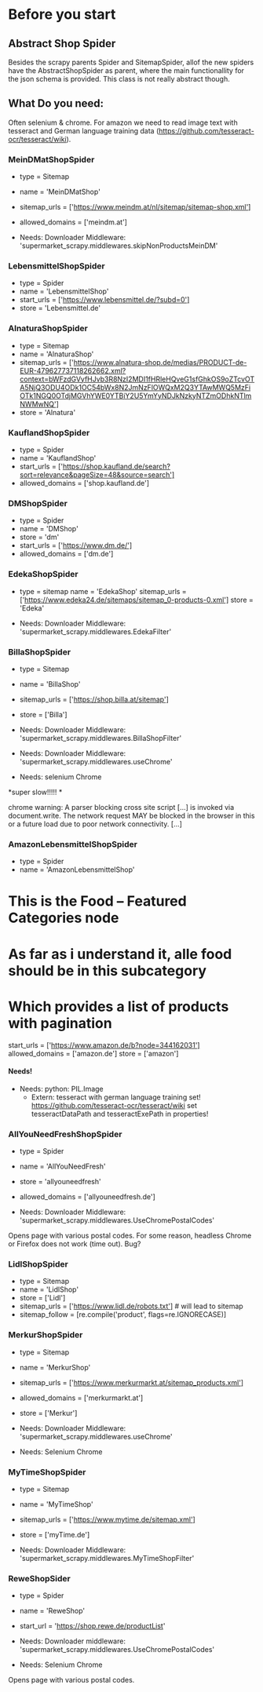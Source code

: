 # Before you start

## Abstract Shop Spider

Besides the scrapy parents Spider and SitemapSpider, allof the new spiders have the 
AbstractShopSpider as parent, where the main functionallity for the json schema is 
provided. This class is not really abstract though.

## What Do you need:

Often selenium & chrome. For amazon we need to read image text with tesseract and German
language training data (https://github.com/tesseract-ocr/tesseract/wiki).

### MeinDMatShopSpider
* type = Sitemap
* name = 'MeinDMatShop'
* sitemap_urls = ['https://www.meindm.at/nl/sitemap/sitemap-shop.xml']
* allowed_domains = ['meindm.at']

* Needs: Downloader Middleware: 'supermarket_scrapy.middlewares.skipNonProductsMeinDM'

### LebensmittelShopSpider
* type = Spider
* name = 'LebensmittelShop'
* start_urls = ['https://www.lebensmittel.de/?subd=0']
* store = 'Lebensmittel.de'

### AlnaturaShopSpider
* type = Sitemap
* name = 'AlnaturaShop'
* sitemap_urls = ['https://www.alnatura-shop.de/medias/PRODUCT-de-EUR-479627737118262662.xml?context=bWFzdGVyfHJvb3R8NzI2MDI1fHRleHQveG1sfGhkOS9oZTcvOTA5NjQ3ODU4ODk1OC54bWx8N2JmNzFlOWQxM2Q3YTAwMWQ5MzFiOTk1NGQ0OTdjMGVhYWE0YTBiY2U5YmYyNDJkNzkyNTZmODhkNTlmNWMwNQ']
* store = 'Alnatura'

### KauflandShopSpider
* type = Spider
* name = 'KauflandShop'
* start_urls = ['https://shop.kaufland.de/search?sort=relevance&pageSize=48&source=search']
* allowed_domains = ['shop.kaufland.de']

### DMShopSpider
* type = Spider
* name = 'DMShop'
* store = 'dm'
* start_urls = ['https://www.dm.de/']
* allowed_domains = ['dm.de']

### EdekaShopSpider
* type = sitemap
name = 'EdekaShop'
sitemap_urls = ['https://www.edeka24.de/sitemaps/sitemap_0-products-0.xml']
store = 'Edeka'

* Needs: Downloader Middleware: 'supermarket_scrapy.middlewares.EdekaFilter'

### BillaShopSpider
* type = Sitemap
* name = 'BillaShop'
* sitemap_urls = ['https://shop.billa.at/sitemap']
* store = ['Billa']

* Needs: Downloader Middleware: 'supermarket_scrapy.middlewares.BillaShopFilter'
* Needs: Downloader Middleware: 'supermarket_scrapy.middlewares.useChrome'
* Needs: selenium Chrome

*super slow!!!!! *

chrome warning: A parser blocking cross site script [...] is invoked via document.write.
The network request MAY be blocked in the browser in this or a future load due to poor 
network connectivity. [...]

### AmazonLebensmittelShopSpider
* type = Spider
* name = 'AmazonLebensmittelShop'
# This is the Food – Featured Categories node
# As far as i understand it, alle food should be in this subcategory
# Which provides a list of products with pagination
start_urls = ['https://www.amazon.de/b?node=344162031']
allowed_domains = ['amazon.de']
store = ['amazon']

#### Needs!
* Needs: python: PIL.Image
    * Extern: tesseract with german language training set!
    https://github.com/tesseract-ocr/tesseract/wiki
    set tesseractDataPath and tesseractExePath in properties!

### AllYouNeedFreshShopSpider
* type = Spider
* name = 'AllYouNeedFresh'
* store = 'allyouneedfresh'
* allowed_domains = ['allyouneedfresh.de']

* Needs: Downloader Middleware: 'supermarket_scrapy.middlewares.UseChromePostalCodes'

Opens page with various postal codes. For some reason, headless Chrome or Firefox does
not work (time out). Bug?

### LidlShopSpider
* type = Sitemap
* name = 'LidlShop'
* store = ['Lidl']
* sitemap_urls = ['https://www.lidl.de/robots.txt'] # will lead to sitemap 
* sitemap_follow =  [re.compile('product', flags=re.IGNORECASE)]

### MerkurShopSpider
* type = Sitemap
* name = 'MerkurShop'
* sitemap_urls = ['https://www.merkurmarkt.at/sitemap_products.xml']
* allowed_domains = ['merkurmarkt.at']
* store = ['Merkur']

* Needs: Downloader Middleware: 'supermarket_scrapy.middlewares.useChrome'
* Needs: Selenium Chrome

### MyTimeShopSpider
* type = Sitemap
* name = 'MyTimeShop'
* sitemap_urls = ['https://www.mytime.de/sitemap.xml']
* store = ['myTime.de']

* Needs: Downloader Middleware: 'supermarket_scrapy.middlewares.MyTimeShopFilter'

### ReweShopSider
* type = Spider
* name = 'ReweShop'
* start_url = 'https://shop.rewe.de/productList'

* Needs: Downloader middleware: 'supermarket_scrapy.middlewares.UseChromePostalCodes'
* Needs: Selenium Chrome

Opens page with various postal codes.